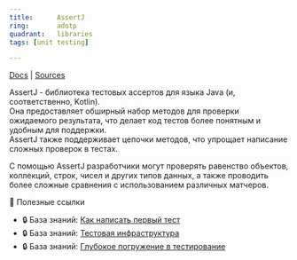 ```yaml
---
title:      AssertJ
ring:       adotp
quadrant:   libraries
tags: [unit testing]

---
```


[Docs](https://assertj.github.io/doc/) | [Sources](https://github.com/assertj/assertj)

AssertJ - библиотека тестовых ассертов для языка Java (и, соответственно, Kotlin).  
Она предоставляет обширный набор методов для проверки ожидаемого результата, что делает код тестов более понятным и удобным для поддержки.  
AssertJ также поддерживает цепочки методов, что упрощает написание сложных проверок в тестах.

С помощью AssertJ разработчики могут проверять равенство объектов, коллекций, строк, чисел и других типов данных, а также проводить более сложные сравнения с использованием различных матчеров.  

📝 Полезные ссылки

- 🔒 База знаний: [Как написать первый тест](https://android.pages.redmadrobot.dev/knowledge/guide/testing/quickstart.html)
- 🔒 База знаний: [Тестовая инфраструктура](https://android.pages.redmadrobot.dev/knowledge/guide/testing/infra.html)
- 🔒 База знаний: [Глубокое погружение в тестирование](https://android.pages.redmadrobot.dev/knowledge/guide/testing/deep-dive.html)
